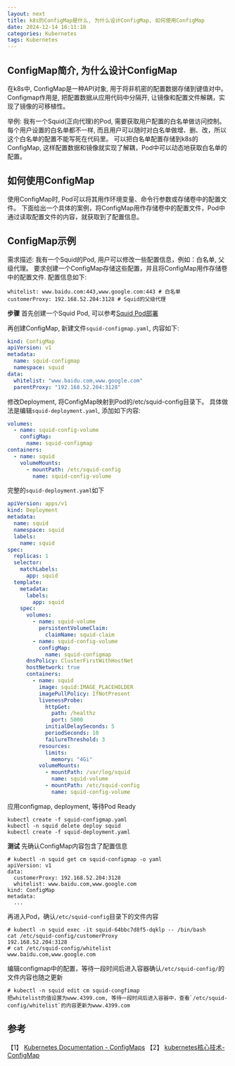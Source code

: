 ```yaml
---
layout: next
title: k8s的ConfigMap是什么, 为什么设计ConfigMap, 如何使用ConfigMap
date: 2024-12-14 16:11:18
categories: Kubernetes
tags: Kubernetes
--- 
```


## ConfigMap简介, 为什么设计ConfigMap
在k8s中, ConfigMap是一种API对象, 用于将非机密的配置数据存储到键值对中。 
Configmap作用是, 把配置数据从应用代码中分隔开, 让镜像和配置文件解耦，实现了镜像的可移植性。

举例:
我有一个Squid(正向代理)的Pod, 需要获取用户配置的白名单做访问控制。 每个用户设置的白名单都不一样, 而且用户可以随时对白名单做增、删、改，所以这个白名单的配置不能写死在代码里。
可以把白名单配置存储到k8s的ConfigMap, 这样配置数据和镜像就实现了解耦，Pod中可以动态地获取白名单的配置。 

## 如何使用ConfigMap
使用ConfigMap时, Pod可以将其用作环境变量、命令行参数或存储卷中的配置文件。 
下面给出一个具体的案例，将ConfigMap用作存储卷中的配置文件，Pod中通过读取配置文件的内容，就获取到了配置信息。
<!-- more -->

## ConfigMap示例
需求描述: 我有一个Squid的Pod, 用户可以修改一些配置信息，例如：白名单, 父级代理。 要求创建一个ConfigMap存储这些配置，并且将ConfigMap用作存储卷中的配置文件.
配置信息如下:
```
whitelist: www.baidu.com:443,www.google.com:443 # 白名单
customerProxy: 192.168.52.204:3128 # Squid的父级代理
```

**步骤**
首先创建一个Squid Pod, 可以参考[Squid Pod部署](https://pcj600.github.io/2024/1208145435.html)

再创建ConfigMap, 新建文件`squid-configmap.yaml`, 内容如下:
```yaml
kind: ConfigMap
apiVersion: v1
metadata:
  name: squid-configmap
  namespace: squid
data:
  whitelist: "www.baidu.com,www.google.com"
  parentProxy: "192.168.52.204:3128"
```

修改Deployment, 将ConfigMap映射到Pod的/etc/squid-config目录下。 具体做法是编辑`squid-deployment.yaml`, 添加如下内容:
```yaml
volumes:
  - name: squid-config-volume
    configMap:
      name: squid-configmap
containers:
  - name: squid
    volumeMounts:
      - mountPath: /etc/squid-config
        name: squid-config-volume
```
完整的`squid-deployment.yaml`如下
```yaml
apiVersion: apps/v1
kind: Deployment
metadata:
  name: squid
  namespace: squid
  labels:
    name: squid
spec:
  replicas: 1
  selector:
    matchLabels:
      app: squid
  template:
    metadata:
      labels:
        app: squid
    spec:
      volumes:
        - name: squid-volume
          persistentVolumeClaim:
            claimName: squid-claim
        - name: squid-config-volume
          configMap:
            name: squid-configmap
      dnsPolicy: ClusterFirstWithHostNet
      hostNetwork: true
      containers:
        - name: squid
          image: squid:IMAGE_PLACEHOLDER
          imagePullPolicy: IfNotPresent
          livenessProbe:
            httpGet:
              path: /healthz
              port: 5000
            initialDelaySeconds: 5
            periodSeconds: 10
            failureThreshold: 3
          resources:
            limits:
              memory: "4Gi"
          volumeMounts:
            - mountPath: /var/log/squid
              name: squid-volume
            - mountPath: /etc/squid-config
              name: squid-config-volume
```

应用configmap, deployment, 等待Pod Ready 
```
kubectl create -f squid-configmap.yaml
kubectl -n squid delete deploy squid
kubectl create -f squid-deployment.yaml
```

**测试**
先确认ConfigMap内容包含了配置信息
```
# kubectl -n squid get cm squid-configmap -o yaml
apiVersion: v1
data:
  customerProxy: 192.168.52.204:3128
  whitelist: www.baidu.com,www.google.com
kind: ConfigMap
metadata:
  ...
```

再进入Pod，确认`/etc/squid-config`目录下的文件内容 
```
# kubectl -n squid exec -it squid-64bbc7d8f5-dqklp -- /bin/bash
cat /etc/squid-config/customerProxy
192.168.52.204:3128
# cat /etc/squid-config/whitelist
www.baidu.com,www.google.com
```

编辑configmap中的配置，等待一段时间后进入容器确认`/etc/squid-config/`的文件内容也随之更新
```
# kubectl -n squid edit cm squid-congfimap
把whitelist的值设置为www.4399.com, 等待一段时间后进入容器中，查看`/etc/squid-config/whitelist`的内容更新为www.4399.com
```

## 参考
【1】 [Kubernetes Documentation - ConfigMaps](https://kubernetes.io/docs/concepts/configuration/configmap/)
【2】 [kubernetes核心技术-ConfigMap](https://juejin.cn/post/7416195017084125236)
